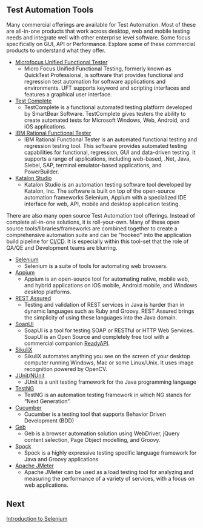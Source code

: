 ## Test Automation Tools

Many commercial offerings are available for Test Automation. Most of these are all-in-one products that work across desktop, web and mobile testing needs and integrate well with other enterprise level software. Some focus specifically on GUI, API or Performance. Explore some of these commercial products to understand what they offer. 
- [Microfocus Unified Functional Tester](https://www.microfocus.com/en-us/products/uft-one/overview)
  - Micro Focus Unified Functional Testing, formerly known as QuickTest Professional, is software that provides functional and regression test automation for software applications and environments. UFT supports keyword and scripting interfaces and features a graphical user interface.
- [Test Complete](https://smartbear.com/product/testcomplete/overview/)
  - TestComplete is a functional automated testing platform developed by SmartBear Software. TestComplete gives testers the ability to create automated tests for Microsoft Windows, Web, Android, and iOS applications.
- [IBM Rational Functional Tester](https://www.ibm.com/products/rational-functional-tester)
  - IBM Rational Functional Tester is an automated functional testing and regression testing tool. This software provides automated testing capabilities for functional, regression, GUI and data-driven testing. It supports a range of applications, including web-based, .Net, Java, Siebel, SAP, terminal emulator-based applications, and PowerBuilder.
- [Katalon Studio](https://katalon.com/katalon-studio/)
  - Katalon Studio is an automation testing software tool developed by Katalon, Inc. The software is built on top of the open-source automation frameworks Selenium, Appium with a specialized IDE interface for web, API, mobile and desktop application testing.

There are also many open source Test Automation tool offerings. Instead of complete all-in-one solutions, it is roll-your-own. Many of these open source tools/libraries/frameworks are combined together to create a comprehensive automation suite and can be "hooked" into the application build pipeline for [CI/CD](https://en.wikipedia.org/wiki/CI/CD). It is especially within this tool-set that the role of QA/QE and Development teams are blurring.
- [Selenium](https://www.selenium.dev/)
  - Selenium is a suite of tools for automating web browsers.
- [Appium](https://appium.io/)
  - Appium is an open-source tool for automating native, mobile web, and hybrid applications on iOS mobile, Android mobile, and Windows desktop platforms. 
- [REST Assured](https://github.com/rest-assured/rest-assured)
  - Testing and validation of REST services in Java is harder than in dynamic languages such as Ruby and Groovy. REST Assured brings the simplicity of using these languages into the Java domain.
- [SoapUI](https://www.soapui.org/getting-started/introduction/)
  - SoapUI is a tool for testing SOAP or RESTful or HTTP Web Services. SoapUI is an Open Source and completely free tool with a commercial companion [ReadyAPI](https://smartbear.com/product/ready-api/).
- [SikuliX](http://sikulix.com/)
  - SikuliX automates anything you see on the screen of your desktop computer running Windows, Mac or some Linux/Unix. It uses image recognition powered by OpenCV.
- [JUnit](https://junit.org/)/[NUnit](https://nunit.org/)
  - JUnit is a unit testing framework for the Java programming language
- [TestNG](https://testng.org/doc/)
  - TestNG is an automation testing framework in which NG stands for “Next Generation”.
- [Cucumber](https://cucumber.io/docs/guides/overview/)
  - Cucumber is a testing tool that supports Behavior Driven Development (BDD)
- [Geb](https://www.gebish.org/)
  - Geb is a browser automation solution using WebDriver, jQuery content selection, Page Object modelling, and Groovy.
- [Spock](https://spockframework.org/spock/docs/2.1/introduction.html)
  - Spock is a highly expressive testing specific language framework for Java and Groovy applications
- [Apache JMeter](https://jmeter.apache.org/)
  - Apache JMeter can be used as a load testing tool for analyzing and measuring the performance of a variety of services, with a focus on web applications.

## Next
[Introduction to Selenium](./M15-introduction-to-selenium.md)
